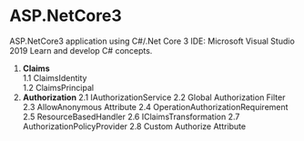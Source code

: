 # ASP.NetCore3


ASP.NetCore3 application using C#/.Net Core 3 
IDE: Microsoft Visual Studio 2019
Learn and develop C# concepts.
1. **Claims**  
1.1 ClaimsIdentity  
1.2 ClaimsPrincipal 
2. **Authorization**
2.1 IAuthorizationService 
2.2 Global Authorization Filter
2.3 AllowAnonymous Attribute
2.4 OperationAuthorizationRequirement 
2.5 ResourceBasedHandler 
2.6 IClaimsTransformation
2.7 AuthorizationPolicyProvider 
2.8 Custom Authorize Attribute  